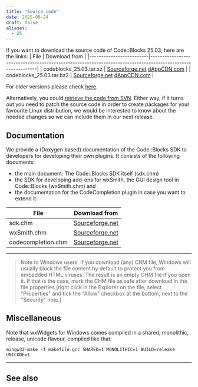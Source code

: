 ```yaml
---
title: "Source code"
date: 2025-08-24
draft: false
aliases:
  - 25
---
```


If you want to download the source code of Code::Blocks 25.03, here are the links:
| File                    | Download from                                                                                              |
|-------------------------|------------------------------------------------------------------------------------------------------------|
| codeblocks_25.03.tar.xz | [Sourceforge.net](https://sourceforge.net/projects/codeblocks/files/Sources/25.03/codeblocks_25.03.tar.xz) [dAppCDN.com](https://dappcdn.com/download/devtools/code-blocks?q=codeblocks_25.03.tar.xz) |
| codeblocks_25.03.tar.bz2 | [Sourceforge.net](https://sourceforge.net/projects/codeblocks/files/Sources/25.03/codeblocks_25.03.tar.bz2) [dAppCDN.com](https://dappcdn.com/download/devtools/code-blocks?q=codeblocks_25.03.tar.bz2) |

For older versions please check [here](/downloads/source/older).

Alternatively, you could [retrieve the code from SVN](/downloads/svn). Either way, if it turns out you need to patch the source code in order to create packages for your favourite Linux distribution, we would be interested to know about the needed changes so we can include them in our next release.

## Documentation

We provide a (Doxygen based) documentation of the Code::Blocks SDK to developers for developing their own plugins. It consists of the following documents:

 * the main document: The Code::Blocks SDK itself (sdk.chm)
 * the SDK for developing add-ons for wxSmith, the GUI design tool in Code::Blocks (wxSmith.chm) and
 * the documentation for the CodeCompletion plugin in case you want to extend it:

| File | Download from |
|------|---------------|
| sdk.chm | [Sourceforge.net](https://sourceforge.net/projects/codeblocks/files/Sources/25.03/sdk.chm) |
| wxSmith.chm | [Sourceforge.net](https://sourceforge.net/projects/codeblocks/files/Sources/25.03/wxSmith.chm) |
| codecompletion.chm | [Sourceforge.net](https://sourceforge.net/projects/codeblocks/files/Sources/25.03/codecompletion.chm) |

---

> Note to Windows users: If you download (any) CHM file, Windows will usually block the file content by default to protect you from embedded HTML viruses. The result is an empty CHM file if you open it. If that is the case, mark the CHM file as safe after download in the file properties (right click in the Explorer on the file, select "Properties" and tick the "Allow" checkbox at the bottom, next to the "Security" note.)

## Miscellaneous

Note that wxWidgets for Windows comes compiled in a shared, monolithic, release, unicode flavour, compiled like that:

    mingw32-make -f makefile.gcc SHARED=1 MONOLITHIC=1 BUILD=release UNICODE=1

---

## See also
